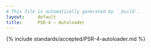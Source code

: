 ```yaml
---
# This file is automatically generated by `_build`.
layout:     default
title:      PSR-4 — Autoloader
---
```

{% include standards/accepted/PSR-4-autoloader.md %}
